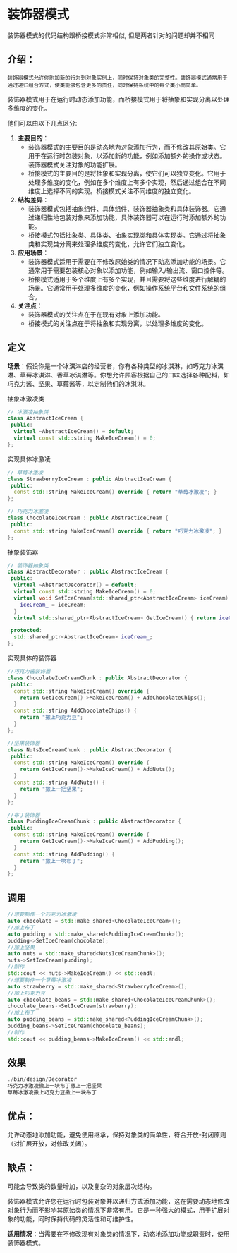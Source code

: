 <!--
 * @Description: 
 * @version: 
 * @Author: 莫邪
 * @Date: 2023-10-17 10:26:18
 * @LastEditors: 莫邪
 * @LastEditTime: 2023-10-17 10:26:18
-->
# 装饰器模式

装饰器模式的代码结构跟桥接模式非常相似, 但是两者针对的问题却并不相同

## 介绍：

  `装饰器模式允许你附加新的行为到对象实例上，同时保持对象类的完整性。装饰器模式通常用于通过递归组合方式，使类能够包含更多的责任，同时保持系统中的每个类小而简单。`

装饰器模式用于在运行时动态添加功能，而桥接模式用于将抽象和实现分离以处理多维度的变化。

他们可以由以下几点区分:

1. **主要目的**：
    - 装饰器模式的主要目的是动态地为对象添加行为，而不修改其原始类。它用于在运行时包装对象，以添加新的功能，例如添加额外的操作或状态。装饰器模式关注对象的功能扩展。
    - 桥接模式的主要目的是将抽象和实现分离，使它们可以独立变化。它用于处理多维度的变化，例如在多个维度上有多个实现，然后通过组合在不同维度上选择不同的实现。桥接模式关注不同维度的独立变化。
2. **结构差异**：
    - 装饰器模式包括抽象组件、具体组件、装饰器抽象类和具体装饰器。它通过递归性地包装对象来添加功能，具体装饰器可以在运行时添加额外的功能。
    - 桥接模式包括抽象类、具体类、抽象实现类和具体实现类。它通过将抽象类和实现类分离来处理多维度的变化，允许它们独立变化。
3. **应用场景**：
    - 装饰器模式适用于需要在不修改原始类的情况下动态添加功能的场景。它通常用于需要包装核心对象以添加功能，例如输入/输出流、窗口控件等。
    - 桥接模式适用于多个维度上有多个实现，并且需要将这些维度进行解耦的场景。它通常用于处理多维度的变化，例如操作系统平台和文件系统的组合。
4. **关注点**：
    - 装饰器模式的关注点在于在现有对象上添加功能。
    - 桥接模式的关注点在于将抽象和实现分离，以处理多维度的变化。

## 定义

**场景**：假设你是一个冰淇淋店的经营者，你有各种类型的冰淇淋，如巧克力冰淇淋、草莓冰淇淋、香草冰淇淋等。你想允许顾客根据自己的口味选择各种配料，如巧克力酱、坚果、草莓酱等，以定制他们的冰淇淋。

抽象冰激凌类

```cpp
// 冰激凌抽象类
class AbstractIceCream {
 public:
  virtual ~AbstractIceCream() = default;
  virtual const std::string MakeIceCream() = 0;
};
```

实现具体冰激凌

```cpp
// 草莓冰激凌
class StrawberryIceCream : public AbstractIceCream {
 public:
  const std::string MakeIceCream() override { return "草莓冰激凌"; }
};

// 巧克力冰激凌
class ChocolateIceCream : public AbstractIceCream {
 public:
  const std::string MakeIceCream() override { return "巧克力冰激凌"; }
};
```

抽象装饰器

```cpp
// 装饰器抽象类
class AbstractDecorator : public AbstractIceCream {
 public:
  virtual ~AbstractDecorator() = default;
  virtual const std::string MakeIceCream() = 0;
  virtual void SetIceCream(std::shared_ptr<AbstractIceCream> iceCream) {
    iceCream_ = iceCream;
  }
  virtual std::shared_ptr<AbstractIceCream> GetIceCream() { return iceCream_; }

 protected:
  std::shared_ptr<AbstractIceCream> iceCream_;
};
```

实现具体的装饰器

```cpp
//巧克力酱装饰器
class ChocolateIceCreamChunk : public AbstractDecorator {
 public:
  const std::string MakeIceCream() override {
    return GetIceCream()->MakeIceCream() + AddChocolateChips();
  }
  const std::string AddChocolateChips() {
    return "撒上巧克力豆";
  }
};

//坚果装饰器
class NutsIceCreamChunk : public AbstractDecorator {
 public:
  const std::string MakeIceCream() override {
    return GetIceCream()->MakeIceCream() + AddNuts();
  }
  const std::string AddNuts() {
    return "撒上一把坚果";
  }
};

//布丁装饰器
class PuddingIceCreamChunk : public AbstractDecorator {
 public:
  const std::string MakeIceCream() override {
    return GetIceCream()->MakeIceCream() + AddPudding();
  }
  const std::string AddPudding() {
    return "撒上一块布丁";
  }
};
```

## 调用

```cpp
//想要制作一个巧克力冰激凌
auto chocolate = std::make_shared<ChocolateIceCream>();
//加上布丁
auto pudding = std::make_shared<PuddingIceCreamChunk>();
pudding->SetIceCream(chocolate);
//加上坚果
auto nuts = std::make_shared<NutsIceCreamChunk>();
nuts->SetIceCream(pudding);
//制作
std::cout << nuts->MakeIceCream() << std::endl;
//想要制作一个草莓冰激凌
auto strawberry = std::make_shared<StrawberryIceCream>();
//加上巧克力豆
auto chocolate_beans = std::make_shared<ChocolateIceCreamChunk>();
chocolate_beans->SetIceCream(strawberry);
//加上布丁
auto pudding_beans = std::make_shared<PuddingIceCreamChunk>();
pudding_beans->SetIceCream(chocolate_beans);
//制作
std::cout << pudding_beans->MakeIceCream() << std::endl;
```

## 效果

```cpp
./bin/design/Decorator
巧克力冰激凌撒上一块布丁撒上一把坚果
草莓冰激凌撒上巧克力豆撒上一块布丁
```

## **优点**：

允许动态地添加功能，避免使用继承，保持对象类的简单性，符合开放-封闭原则（对扩展开放，对修改关闭）。

## **缺点**：

可能会导致类的数量增加，以及复杂的对象层次结构。

装饰器模式允许您在运行时包装对象并以递归方式添加功能，这在需要动态地修改对象行为而不影响其原始类的情况下非常有用。它是一种强大的模式，用于扩展对象的功能，同时保持代码的灵活性和可维护性。

**适用情况**：当需要在不修改现有对象类的情况下，动态地添加功能或职责时，使用装饰器模式。